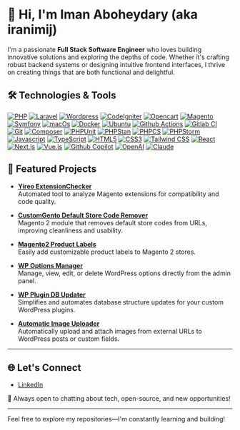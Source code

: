 # 👋 Hi, I'm Iman Aboheydary (aka iranimij)

I'm a passionate **Full Stack Software Engineer** who loves building innovative solutions and exploring the depths of code. Whether it's crafting robust backend systems or designing intuitive frontend interfaces, I thrive on creating things that are both functional and delightful.

## 🛠️ Technologies & Tools

[![PHP](https://img.shields.io/badge/-PHP-333?style=flat&logo=php)](https://www.php.net/)
[![Laravel](https://img.shields.io/badge/-Laravel-333?style=flat&logo=laravel)](https://laravel.com/)
[![Wordpress](https://img.shields.io/badge/-Wordpress-333?style=flat&logo=wordpress)](https://wordpress.org/)
[![CodeIgniter](https://img.shields.io/badge/-CodeIgniter-333?style=flat&logo=codeIgniter)](https://codeigniter.com/)
[![Opencart](https://img.shields.io/badge/-Opencart-333?style=flat&logo=opencart)](https://www.opencart.com/)
[![Magento](https://img.shields.io/badge/-Magento-333?style=flat&logo=magento)](https://www.magento.com/)
[![Symfony](https://img.shields.io/badge/-Symfony-333?style=flat&logo=symfony)](https://symfony.com/)
[![macOs](https://img.shields.io/badge/-MacOS-333?style=flat&logo=macOS)](https://www.apple.com/macos/)
[![Docker](https://img.shields.io/badge/-Docker-333?style=flat&logo=docker)](https://www.docker.com/)
[![Ubuntu](https://img.shields.io/badge/-Ubuntu-333?style=flat&logo=ubuntu)](https://ubuntu.com/)
[![Github Actions](https://img.shields.io/badge/-Github%20Actions-333?style=flat&logo=githubactions)](https://docs.github.com/en/actions)
[![Gitlab CI](https://img.shields.io/badge/-Gitlab%20CI-333?style=flat&logo=gitlab)](https://docs.gitlab.com/ee/ci/)
[![Git](https://img.shields.io/badge/-Git-333333?style=flat&logo=git)](https://git-scm.com/)
[![Composer](https://img.shields.io/badge/-Composer-333333?style=flat&logo=composer)](https://getcomposer.org/)
[![PHPUnit](https://img.shields.io/badge/-PHPUnit-333333?style=flat&logo=phpunit)](https://phpunit.de/)
[![PHPStan](https://img.shields.io/badge/-PHPStan-333333?style=flat&logo=phpstan)](https://phpstan.org/)
[![PHPCS](https://img.shields.io/badge/-PHPCS-333333?style=flat&logo=phpcs)](https://github.com/squizlabs/PHP_CodeSniffer)
[![PHPStorm](https://img.shields.io/badge/-PHPStorm-333?style=flat&logo=phpstorm)](https://www.jetbrains.com/phpstorm/)
[![Javascript](https://img.shields.io/badge/-JavaScript-333?style=flat&logo=javascript)](https://developer.mozilla.org/en-US/docs/Web/JavaScript)
[![TypeScript](https://img.shields.io/badge/-TypeScript-333?style=flat&logo=typescript)](https://www.typescriptlang.org/)
[![HTML5](https://img.shields.io/badge/-HTML5-333?style=flat&logo=html5)](https://developer.mozilla.org/en-US/docs/Web/Guide/HTML/HTML5)
[![CSS3](https://img.shields.io/badge/-CSS3-333?style=flat&logo=css3)](https://developer.mozilla.org/en-US/docs/Web/CSS)
[![Tailwind CSS](https://img.shields.io/badge/-Tailwind%20CSS-333?style=flat&logo=tailwindcss)](https://tailwindcss.com/)
[![React](https://img.shields.io/badge/-React-333?style=flat&logo=react)](https://reactjs.org/)
[![Next.js](https://img.shields.io/badge/-Next.js-333?style=flat&logo=nextdotjs)](https://nextjs.org/)
[![Vue.js](https://img.shields.io/badge/-Vue.js-333?style=flat&logo=vuedotjs)](https://vuejs.org/)
[![Github Copilot](https://img.shields.io/badge/-Github%20Copilot-333?style=flat&logo=githubcopilot)](https://github.com/features/copilot)
[![OpenAI](https://img.shields.io/badge/-OpenAI-333?style=flat&logo=openai)](https://openai.com/)
[![Claude](https://img.shields.io/badge/-Claude-333?style=flat&logo=claude)](https://claude.ai/)


## 🚀 Featured Projects

- **[Yireo ExtensionChecker](https://github.com/yireo/Yireo_ExtensionChecker)**  
  Automated tool to analyze Magento extensions for compatibility and code quality.

- **[CustomGento Default Store Code Remover](https://github.com/customgento/module-defaultstorecode-remover)**  
  Magento 2 module that removes default store codes from URLs, improving cleanliness and usability.

- **[Magento2 Product Labels](https://github.com/iranimij/magento2-product-labels)**  
  Easily add customizable product labels to Magento 2 stores.

- **[WP Options Manager](https://github.com/iranimij/wp-options-manager)**  
  Manage, view, edit, or delete WordPress options directly from the admin panel.

- **[WP Plugin DB Updater](https://github.com/iranimij/wp-plugin-db-updater)**  
  Simplifies and automates database structure updates for your custom WordPress plugins.

- **[Automatic Image Uploader](https://github.com/iranimij/automatic-image-uploader)**  
  Automatically upload and attach images from external URLs to WordPress posts or custom fields.

---

## 🌐 Let's Connect

- [LinkedIn](https://www.linkedin.com/in/iranimij/)

💬 Always open to chatting about tech, open-source, and new opportunities!

---

Feel free to explore my repositories—I'm constantly learning and building!
